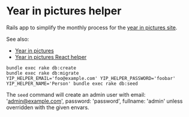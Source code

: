 # Year in pictures helper

Rails app to simplify the monthly process for the [year in pictures site](https://www.theyearinpictures.co.uk/).

See also:

* [Year in pictures](https://github.com/tomnatt/year-in-pictures)
* [Year in pictures React helper](https://github.com/tomnatt/year-in-pictures-helper)

```
bundle exec rake db:create
bundle exec rake db:migrate
YIP_HELPER_EMAIL='foo@example.com' YIP_HELPER_PASSWORD='foobar' YIP_HELPER_NAME='Person' bundle exec rake db:seed
```

The `seed` command will create an admin user with email: 'admin@example.com', password: 'password', fullname: 'admin' unless overridden with the given envars.
